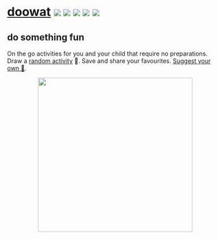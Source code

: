 # [doowat](https://doowat.net) [![](https://circleci.com/gh/omrilotan/doowat.svg?style=svg)](https://circleci.com/gh/omrilotan/doowat) [![](https://img.shields.io/circleci/build/github/omrilotan/doowat/gh-pages?label=gh-pages&logo=github&style=flat-square)](https://circleci.com/gh/omrilotan/doowat/tree/gh-pages) ![](https://img.shields.io/github/commit-activity/w/omrilotan/doowat?style=flat-square) ![](https://img.shields.io/uptimerobot/ratio/7/m783966646-c77ee5ccd11a66fe751807af?style=flat-square) ![](https://img.shields.io/github/contributors/omrilotan/doowat?style=flat-square)
## do something fun

On the go activities for you and your child that require no preparations. Draw a [random activity](https://doowat.net/en/) 🤪. Save and share your favourites. [Suggest your own 🤩](https://github.com/omrilotan/doowat/issues/new/choose).

<p align="center">
  <a href="https://doowat.net/en/"><img src="https://user-images.githubusercontent.com/516342/70142712-8cbe0d80-16a2-11ea-8b8a-a7bacd279944.png" width=360></a>
</p>

